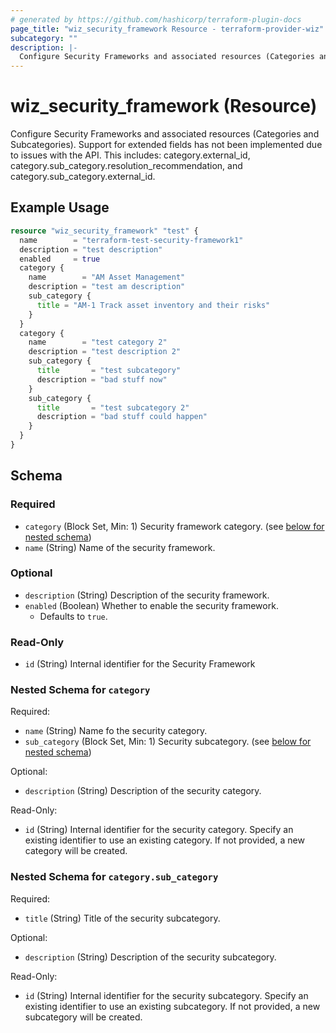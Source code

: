 ```yaml
---
# generated by https://github.com/hashicorp/terraform-plugin-docs
page_title: "wiz_security_framework Resource - terraform-provider-wiz"
subcategory: ""
description: |-
  Configure Security Frameworks and associated resources (Categories and Subcategories). Support for extended fields has not been implemented due to issues with the API. This includes: category.externalid, category.subcategory.resolutionrecommendation, and category.subcategory.external_id.
---
```


# wiz_security_framework (Resource)

Configure Security Frameworks and associated resources (Categories and Subcategories). Support for extended fields has not been implemented due to issues with the API. This includes: category.external_id, category.sub_category.resolution_recommendation, and category.sub_category.external_id.

## Example Usage

```terraform
resource "wiz_security_framework" "test" {
  name        = "terraform-test-security-framework1"
  description = "test description"
  enabled     = true
  category {
    name        = "AM Asset Management"
    description = "test am description"
    sub_category {
      title = "AM-1 Track asset inventory and their risks"
    }
  }
  category {
    name        = "test category 2"
    description = "test description 2"
    sub_category {
      title       = "test subcategory"
      description = "bad stuff now"
    }
    sub_category {
      title       = "test subcategory 2"
      description = "bad stuff could happen"
    }
  }
}
```

<!-- schema generated by tfplugindocs -->
## Schema

### Required

- `category` (Block Set, Min: 1) Security framework category. (see [below for nested schema](#nestedblock--category))
- `name` (String) Name of the security framework.

### Optional

- `description` (String) Description of the security framework.
- `enabled` (Boolean) Whether to enable the security framework.
    - Defaults to `true`.

### Read-Only

- `id` (String) Internal identifier for the Security Framework

<a id="nestedblock--category"></a>
### Nested Schema for `category`

Required:

- `name` (String) Name fo the security category.
- `sub_category` (Block Set, Min: 1) Security subcategory. (see [below for nested schema](#nestedblock--category--sub_category))

Optional:

- `description` (String) Description of the security category.

Read-Only:

- `id` (String) Internal identifier for the security category. Specify an existing identifier to use an existing category. If not provided, a new category will be created.

<a id="nestedblock--category--sub_category"></a>
### Nested Schema for `category.sub_category`

Required:

- `title` (String) Title of the security subcategory.

Optional:

- `description` (String) Description of the security subcategory.

Read-Only:

- `id` (String) Internal identifier for the security subcategory. Specify an existing identifier to use an existing subcategory. If not provided, a new subcategory will be created.
